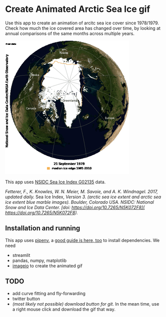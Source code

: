# Create Animated Arctic Sea Ice gif

Use this app to create an animation of arcitc sea ice cover since 1978/1979. Check how much the ice covered area has changed over
time, by looking at annual comparisons of the same months across multiple years.

![](../ice_cover_movie.gif)

This app uses [NSIDC Sea Ice Index G02135](https://nsidc.org/data/g02135) data. 

_Fetterer, F., K. Knowles, W. N. Meier, M. Savoie, and A. K. Windnagel. 2017, updated daily._ Sea Ice Index, _Version 3. 
(arctic sea ice extent and arctic sea ice extent blue marble images). Boulder, Colorado USA. NSIDC: National Snow and Ice Data Center. 
[doi: https://doi.org/10.7265/N5K072F8]( https://doi.org/10.7265/N5K072F8)._

## Installation and running

This app uses [pipenv](https://pipenv.pypa.io/en/latest/), a [good guide is here, too](https://realpython.com/pipenv-guide/) to install dependencies.
We need
* streamlit
* pandas, numpy, matplotlib
* [imageio](https://imageio.github.io/) to create the animated gif

## TODO

* add curve fitting and fly-forwarding
* twitter button
* _(most likely not possible) download button for git._ In the mean time, use a right mouse click and download the gif that way.

